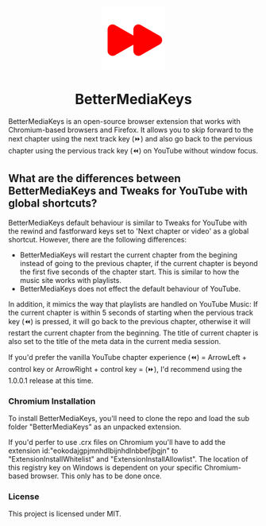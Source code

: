 <p align="center">
  <a href="https://github.com/TroyWarez/BetterMediaKeys/main"><img src="/BetterMediaKeys/icons/icon128.png" alt="Logo"></img></a>
</p>

<h1 align="center">BetterMediaKeys</h1>
</p>
BetterMediaKeys is an open-source browser extension that works with Chromium-based browsers and Firefox. It allows you to skip forward to the next chapter using the next track key (⏩) and also go back to the pervious chapter using the pervious track key (⏪) on YouTube without window focus.


## What are the differences between BetterMediaKeys and Tweaks for YouTube with global shortcuts?
BetterMediaKeys default behaviour is similar to Tweaks for YouTube with the rewind and fastforward keys set to 'Next chapter or video' as a global shortcut. However, there are the following differences:
- BetterMediaKeys will restart the current chapter from the begining instead of going to the previous chapter, if the current chapter is beyond the first five seconds of the chapter start. This is similar to how the music site works with playlists.
- BetterMediaKeys does not effect the default behaviour of YouTube.


In addition, it mimics the way that playlists are handled on YouTube Music: If the current chapter is within 5 seconds of starting when the pervious track key (⏪) is pressed, it will go back to the previous chapter, otherwise it will restart the current chapter from the beginning. The title of current chapter is also set to the title of the meta data in the current media session.


If you'd prefer the vanilla YouTube chapter experience (⏪) = ArrowLeft + control key or ArrowRight + control key = (⏩), I'd recommend using the 1.0.0.1 release at this time.
### Chromium Installation

To install BetterMediaKeys, you'll need to clone the repo and load the sub folder "BetterMediaKeys" as an unpacked extension. 

If you'd perfer to use .crx files on Chromium you'll have to add the extension id:"eokodajgpjmnhdlbijnhdlnbbefjbgjn" to "ExtensionInstallWhitelist" and "ExtensionInstallAllowlist". The location of this registry key on Windows is dependent on your specific Chromium-based browser. This only has to be done once.
### License

This project is licensed under MIT.
